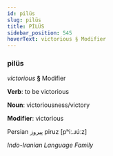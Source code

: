 ```yaml
---
id: pilüs
slug: pilüs
title: PİLÜS
sidebar_position: 545
hoverText: victorious § Modifier
---
```


### pilüs

*victorious* **§** Modifier

**Verb**: to be victorious

**Noun**: victoriousness/victory

**Modifier**: victorious

Persian پیروز piruz [pʰiː.ɹúːz]

*Indo-Iranian Language Family*